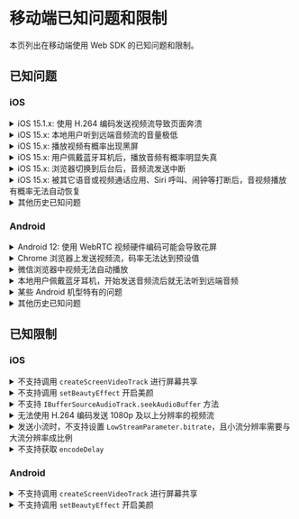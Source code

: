 # 移动端已知问题和限制

本页列出在移动端使用 Web SDK 的已知问题和限制。

## 已知问题

### iOS

<details>
<summary>iOS 15.1.x: 使用 H.264 编码发送视频流导致页面奔溃</summary>
<p>

**影响范围**：iOS 15.1.x 上的所有浏览器及内嵌 WkWebView 的应用。
</p>
<p>

**问题描述**：在 iOS 15.1.x 上的 Safari 浏览器和内嵌 WkWebView 的应用（如微信浏览器和 Chrome 浏览器）中，如果你调用 `createClient` 时将 `codec` 设为 `'h264'`，发送视频流后，页面会崩溃。
</p>
<p>

**问题原因**：该问题是由 iOS 15.x 上 WebKit 视频编码功能回退导致，详见 [WebKit Bug 231505](https://bugs.webkit.org/show_bug.cgi?id=231505)。
</p>
<p>

**规避方案**：使用 VP8 进行视频编码。

```javascript
createClient({codec:'vp8', mode})
```
</p>
</details>

<details>
<summary>iOS 15.x: 本地用户听到远端音频流的音量极低</summary>
<p>

**影响范围**：iOS 15.x 上的所有浏览器及内嵌 WkWebView 的应用。</p>
<p>

**问题描述**：在 iOS 15.x 上的 Safari 浏览器和内嵌 WkWebView 的应用（如微信浏览器和 Chrome 浏览器）中，订阅并播放远端音频轨道 `RemoteAudioTrack` 后，播放音量有概率极低，且音频从听筒中而不是扬声器中播放出来。</p>
<p>

**问题原因**：该问题是由 iOS 15.x 上 WebKit 音频功能回退导致，详见 [WebKit Bug 230902](https://bugs.webkit.org/show_bug.cgi?id=230902)。
</p>
<p>

**规避方案**：在 iOS 15.x 上使用 `WebAudio` 进行音频播放并使用 `GainNode` 调整音量后，可以提高播放音量。Agora 建议你按照以下步骤规避该问题：
1. 升级至 Web SDK 4.9.0 或以上版本。
2. 设置 SDK 私有参数 `REMOTE_AUDIO_TRACK_USES_WEB_AUDIO` 为 `true`。SDK 内部会使用 `WebAudio` 播放远端音频流。示例代码如下：
   ```javascript
   function isIOS15(ua){
       // 通过 UA 判断 iOS 版本是否为 15
   }

   if(isIOS15(navigator.userAgent)){
       AgoraRTC.setParameter("REMOTE_AUDIO_TRACK_USES_WEB_AUDIO", true);
   }
   ```
</p>
</details>

<details>
<summary>iOS 15.x: 播放视频有概率出现黑屏</summary>
<p>

**影响范围**：iOS 15.x 上的所有浏览器及内嵌 WkWebView 的应用。
</p>
<p>

**问题描述**：在 iOS 15.x 上的 Safari 浏览器和内嵌 WkWebView 的应用（如微信浏览器和 Chrome 浏览器）中，在 DOM 中播放视频且在 `video` 元素或其父元素添加某些 CSS 属性（如 `transform`、`animation`）后，或者改变 CSS 属性重绘视频渲染区域后，有概率视频播放出现黑屏。
</p>
<p>

**问题原因**：该问题是由 iOS 15.x 上 WebKit 视频渲染功能回退导致，详见 [WebKit Bug 230902](https://bugs.webkit.org/show_bug.cgi?id=230902)。
</p>
<p>

**规避方案**：升级至 Web SDK 4.x 最新版本，并且尽量减少更改 `video` 元素及其父元素的 CSS 属性。
</p>
</details>


<details>
<summary>iOS 15.x: 用户佩戴蓝牙耳机后，播放音频有概率明显失真</summary>
<p>

**影响范围**：iOS 15.x 上的所有浏览器及内嵌 WkWebView 的应用。
</p>
<p>

**问题描述**：在 iOS 15.x 上的 Safari 浏览器和内嵌 WkWebView 的应用（如微信浏览器和 Chrome 浏览器）中，如果用户佩戴蓝牙耳机进行音频播放，音频有概率明显失真。
</p>
<p>

**问题原因**：该问题是由 iOS 15.x 上 WebKit 音频播放功能回退导致，详见 [WebKit Bug 231422](https://bugs.webkit.org/show_bug.cgi?id=231422)。
</p>
<p>

**规避方案**：暂无
</p>
</details>

<details>
<summary>iOS 15.x: 浏览器切换到后台后，音频流发送中断</summary>
<p>

**影响范围**：iOS 15.x 上的所有浏览器及内嵌 WkWebView 的应用。
</p>
<p>

**问题描述**：在 iOS 15.x 上的 Safari 浏览器和内嵌 WkWebView 的应用（如微信浏览器和 Chrome 浏览器）中发送音频流，浏览器或应用切换到后台后，音频流发送会中断。
</p>
<p>

**问题原因**：由于 WebKit 的 [bug](https://bugs.webkit.org/show_bug.cgi?id=231105)，浏览器切换至后台后，`WebAudio` 的 `AudioContext` 会停止音频处理。
</p>
<p>

**规避方案**：参考以下步骤规避此问题：
1. 升级至 Web SDK 4.7.3 或之后版本。
2. 调用 `createMicrophoneAudioTrack` 创建音频轨道时，将`bypassWebAudio` 参数设为 `true`，本地音频流会不经由 `WebAudio` 处理直接发布。

   ```javascript
   const localAudioTrack = await AgoraRTC.createMicrophoneAudioTrack({bypassWebAudio: true});
   ```

   > 注意：此方案会导致混音功能（`MixingAudioTrack`）失效。
</p>
</details>

<details>
<summary>iOS 15.x: 被其它语音或视频通话应用、Siri 呼叫、闹钟等打断后，音视频播放有概率无法自动恢复</summary>
<p>

**影响范围**：iOS 15.x 上的所有浏览器及内嵌 WkWebView 的应用。
</p>
<p>

**问题描述**：在 iOS 15.x 上的 Safari 浏览器和内嵌 WkWebView 的应用（如微信浏览器和 Chrome 浏览器）中播放音视频，如果被其它语音或视频通话应用、Siri 呼叫、闹钟等打断，音视频播放有概率无法自动恢复。
</p>
<p>

**问题原因**：音视频播放被打断后，DOM `video` 元素和 `audio` 元素的状态变为 `paused`。打断结束后，状态无法自动切回 `playing`，且调用`HTMLMediaElement.play` 方法也无法恢复媒体的播放。详见 [WebKit bug 232599](https://bugs.webkit.org/show_bug.cgi?id=232599) 和[WebKit bug 226698](https://bugs.webkit.org/show_bug.cgi?id=226698)。
</p>
<p>

**规避方案**：升级至 Web SDK 4.x 最新版本。SDK 会尝试在打断事件后恢复媒体播放。
</p>
</details>

<details>
<summary>其他历史已知问题</summary>
<p>以下为没有 WebKit 记录的历史问题：

- iOS 13 和 14 上可能出现远端用户音量随机变化的问题。
- 切换前置、后置摄像头后采集画面可能会瞬间旋转。
- 语音路由随机切换，即可能出现插着耳机但是仍然从扬声器出声，或者没有耳机却从听筒出声的情况。
- 连续两次调用 `getUserMedia` 获取相同媒体类型的轨道，第一次获取的媒体轨道会静音或黑屏。
- 使用过其他使用音视频输入设备的 app 后（例如 Siri 或者 Skype 通话），无法采集本地音频或视频。
</p>
</details>

### Android

<details>
<summary>Android 12: 使用 WebRTC 视频硬件编码可能会导致花屏</summary>

<p>

**影响范围**：部分安装了 Android 12 的设备，如 Pixel 3 和 Pixel 4。
</p>
<p>

**问题描述**：Android 12 上使用 Chrome 浏览器或 Chromium 内核浏览器，如果默认开启 WebRTC `H264` 或 `VP8` 视频硬件编码，可能会导致花屏。
</p>
<p>

**问题原因**：该问题是由 Chromium WebRTC 模块视频编码回退导致，详见 [Chromium issue 1237677](https://bugs.chromium.org/p/chromium/issues/detail?id=1237677)。
</p>
<p>

**规避方案**：引导使用 Android 12 的客户在 Chrome 浏览器中打开 `Chrome://flags` 配置页面，关闭 WebRTC 视频硬件编码相关配置。Chrome 计划在 97 版本中修复该问题。
</p>
</details>

<details>
<summary>Chrome 浏览器上发送视频流，码率无法达到预设值</summary>
<p>

**影响范围**：部分 Android 设备，如部分小米及 One Plus 机型。
</p>
<p>

**问题描述**：在 Chrome 浏览器或 Chromium 内核浏览器上视频发送码率无法达到 Web SDK 的预设值。
</p>
<p>

**问题原因**：可能是因为硬件编码导致特定视频编码帧率时码率无法达到预设值。
</p>
<p>

**规避方案**：大部分情况下，视频编码帧率为 15 fps 时，码率会过低，而帧率为 30 fps 时码率则相对较高。因此 Agora 建议遇到码率问题时，尝试将帧率设为 30 fps。
</p>
</details>

<details>
<summary>微信浏览器中视频无法自动播放</summary>
<p>

**影响范围**：使用 Chromium 89 内核的微信浏览器
</p>
<p>

**问题描述**：视频无法自动播放，并且当通过用户手势（点击、触摸）恢复自动播放后，下一次的视频播放仍然无法自动播放。
</p>
<p>

**问题原因**：可能是微信浏览器对自动播放的行为处理有异常，与其他浏览器的行为不一致。
</p>
<p>

**规避方案**：参考以下步骤规避此问题：
1. 升级至 Web SDK 4.x 最新版本。
2. 监听 `AgoraRTC.onAutoplayFailed` 事件。在此事件中，引导用户点击页面，恢复播放：

    ```javascript
    AgoraRTC.onAutoplayFailed = ()=>{
        document.alert('请点击页面后恢复播放');
    }
    ```
</p>
</details>

<details>
<summary>本地用户佩戴蓝牙耳机，开始发送音频流后就无法听到远端音频</summary>
<p>

**影响范围**：部分小米及 One Plus 机型
</p>
<p>

**问题描述**：如果本地用户佩戴蓝牙耳机，在通话过程中通过蓝牙耳机采集本地音频且发送音频流后，有概率会无法收听到远端用户的声音。
</p>
<p>

**问题原因**：可能是由于 Chromium 在蓝牙设备的 profile 切换后会产生音频异常。
</p>
<p>

**规避方案**：暂无
</p>
</details>

<details>
<summary>某些 Android 机型特有的问题</summary>
<p>

- 在搭载**联发科芯片**的设备上无法使用 H.264 编码在 Chrome 浏览器中发送视频流。
- 在搭载**华为海思麒麟芯片**的设备上，Android Chrome 88 以下版本上，无法使用 H.264 编码发送视频流。
- 在**OnePlus 6**上使用 Chrome 浏览器接收远端视频流期间熄灭屏幕，可能会导致视频流冻结。
</p>
</details>

<details>
<summary>其他历史已知问题</summary>
<p>
- 在部分 Android 设备上可能无法获取到媒体设备的 device label。
- 在部分 Android 设备上音视频流被系统电话呼叫或其他语音和视频通话应用打断，可能会导致 track-ended，需要重新采集音视频。
- 在 Android Chrome 上无法使用 H.264 编码发送大小流。
</p>
</details>

## 已知限制

### iOS

<details>
<summary>不支持调用 <code>createScreenVideoTrack</code> 进行屏幕共享</summary>
<p>

原因：iOS Safari 及 WkWebView 不支持 `mediaDevices.getDisplayMedia` 接口。
</p>
</details>

<details>
<summary>不支持调用 <code>setBeautyEffect</code> 开启美颜</summary>
<p>

原因：iOS Safari 及 WkWebView 对 WebGL 支持不佳，且 iOS 设备在进行美颜算法处理时性能消耗过大。
</p>
</details>

<details>
<summary>不支持 <code>IBufferSourceAudioTrack.seekAudioBuffer</code> 方法</summary>
<p>

原因：iOS 上 `WebAudio` 不支持实现该方法。
</p>
</details>

<details>
<summary>无法使用 H.264 编码发送 1080p 及以上分辨率的视频流</summary>
<p>

原因：Web SDK 使用 H.264 Baseline Profile 进行协商，因此 iOS 上不支持编码发送 1080p 及以上分辨率的视频流。
</p>
</details>

<details>
<summary>发送小流时，不支持设置 <code>LowStreamParameter.bitrate</code>，且小流分辨率需要与大流分辨率成比例</summary>
<p>

原因：iOS Safari 及 WkWebView 中 `RTCRTPSender.setParameters` 方法无法指定帧率，通过 `scaleResolutionDownBy` 属性进行分辨率压缩后，小流分辨率与大流成固定比率。
</p>
</details>

<details>
<summary>不支持获取 <code>encodeDelay</code></summary>
<p>

原因：iOS 上无法通过 WebRTC 的 `getStats` 接口计算出 `encodeDelay`。
</p>
</details>

### Android

<details>
<summary>不支持调用 <code>createScreenVideoTrack</code> 进行屏幕共享</summary>
<p>

原因：移动端浏览器及 WkWebView 未实现 `mediaDevices.getDisplayMedia` 接口。
</p>
</details>

<details>
<summary>不支持调用 <code>setBeautyEffect</code> 开启美颜</summary>
<p>

原因：移动端设备在进行美颜算法处理时性能消耗过大。
</p>
</details>
